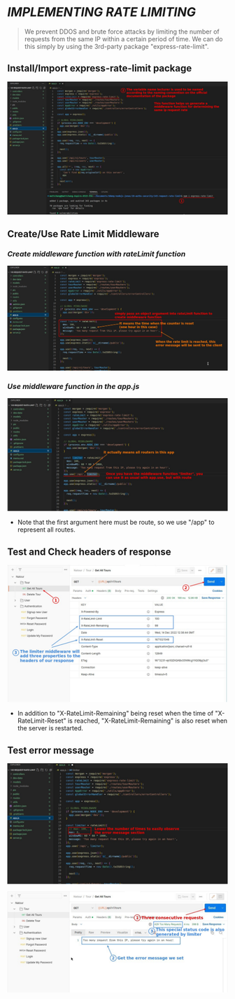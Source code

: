 # **_IMPLEMENTING RATE LIMITING_**

> We prevent DDOS and brute force attacks by limiting the number of requests from the same IP within a certain period of time. We can do this simply by using the 3rd-party package "express-rate-limit".

## **Install/Import express-rate-limit package**

![Alt import/install express-rate-limit](pic/01.jpg)

## **Create/Use Rate Limit Middleware**

### _Create middleware function with rateLimit function_

![Alt use rateLimit to create limiter ](pic/02.jpg)

### _Use middleware function in the app.js_

![Alt use limiter](pic/03.jpg)

- Note that the first argument here must be route, so we use "/app" to represent all routes.

## **Test and Check headers of response**

![Alt test with Postman](pic/04.jpg)

- In addition to "X-RateLimit-Remaining" being reset when the time of "X-RateLimit-Reset" is reached, "X-RateLimit-Remaining" is also reset when the server is restarted.

## **Test error message**

![Alt reduce max number to test error message](pic/05.jpg)

![Alt test error message with  Postman](pic/06.jpg)
